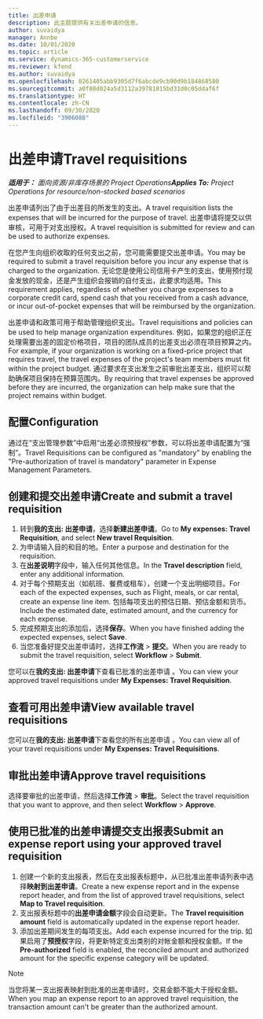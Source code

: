 ```yaml
---
title: 出差申请
description: 此主题提供有关出差申请的信息。
author: suvaidya
manager: Annbe
ms.date: 10/01/2020
ms.topic: article
ms.service: dynamics-365-customerservice
ms.reviewer: kfend
ms.author: suvaidya
ms.openlocfilehash: 0261405abb9305d7f6abcde9cb90d9b184868580
ms.sourcegitcommit: a0f80d024a5d3112a39781815bd31d0c05ddaf6f
ms.translationtype: HT
ms.contentlocale: zh-CN
ms.lasthandoff: 09/30/2020
ms.locfileid: "3906088"
---
```

# <a name="travel-requisitions"></a><span data-ttu-id="1b95e-103">出差申请</span><span class="sxs-lookup"><span data-stu-id="1b95e-103">Travel requisitions</span></span>

<span data-ttu-id="1b95e-104">_**适用于：** 面向资源/非库存场景的 Project Operations_</span><span class="sxs-lookup"><span data-stu-id="1b95e-104">_**Applies To:** Project Operations for resource/non-stocked based scenarios_</span></span>

<span data-ttu-id="1b95e-105">出差申请列出了由于出差目的所发生的支出。</span><span class="sxs-lookup"><span data-stu-id="1b95e-105">A travel requisition lists the expenses that will be incurred for the purpose of travel.</span></span> <span data-ttu-id="1b95e-106">出差申请将提交以供审核，可用于对支出授权。</span><span class="sxs-lookup"><span data-stu-id="1b95e-106">A travel requisition is submitted for review and can be used to authorize expenses.</span></span>

<span data-ttu-id="1b95e-107">在您产生向组织收取的任何支出之前，您可能需要提交出差申请。</span><span class="sxs-lookup"><span data-stu-id="1b95e-107">You may be required to submit a travel requisition before you incur any expense that is charged to the organization.</span></span> <span data-ttu-id="1b95e-108">无论您是使用公司信用卡产生的支出，使用预付现金发放的现金，还是产生组织会报销的自付支出，此要求均适用。</span><span class="sxs-lookup"><span data-stu-id="1b95e-108">This requirement applies, regardless of whether you charge expenses to a corporate credit card, spend cash that you received from a cash advance, or incur out-of-pocket expenses that will be reimbursed by the organization.</span></span>

<span data-ttu-id="1b95e-109">出差申请和政策可用于帮助管理组织支出。</span><span class="sxs-lookup"><span data-stu-id="1b95e-109">Travel requisitions and policies can be used to help manage organization expenditures.</span></span> <span data-ttu-id="1b95e-110">例如，如果您的组织正在处理需要出差的固定价格项目，项目的团队成员的出差支出必须在项目预算之内。</span><span class="sxs-lookup"><span data-stu-id="1b95e-110">For example, if your organization is working on a fixed-price project that requires travel, the travel expenses of the project's team members must fit within the project budget.</span></span> <span data-ttu-id="1b95e-111">通过要求在支出发生之前审批出差支出，组织可以帮助确保项目保持在预算范围内。</span><span class="sxs-lookup"><span data-stu-id="1b95e-111">By requiring that travel expenses be approved before they are incurred, the organization can help make sure that the project remains within budget.</span></span>

## <a name="configuration"></a><span data-ttu-id="1b95e-112">配置</span><span class="sxs-lookup"><span data-stu-id="1b95e-112">Configuration</span></span> 

<span data-ttu-id="1b95e-113">通过在“支出管理参数”中启用“出差必须预授权”参数，可以将出差申请配置为“强制”。</span><span class="sxs-lookup"><span data-stu-id="1b95e-113">Travel Requisitions can be configured as "mandatory" by enabling the "Pre-authorization of travel is mandatory" parameter in Expense Management Parameters.</span></span> 

## <a name="create-and-submit-a-travel-requisition"></a><span data-ttu-id="1b95e-114">创建和提交出差申请</span><span class="sxs-lookup"><span data-stu-id="1b95e-114">Create and submit a travel requisition</span></span>

1. <span data-ttu-id="1b95e-115">转到**我的支出: 出差申请**，选择**新建出差申请**。</span><span class="sxs-lookup"><span data-stu-id="1b95e-115">Go to **My expenses: Travel Requisition**, and select **New travel Requisition**.</span></span>
2. <span data-ttu-id="1b95e-116">为申请输入目的和目的地。</span><span class="sxs-lookup"><span data-stu-id="1b95e-116">Enter a purpose and destination for the requisition.</span></span>
3. <span data-ttu-id="1b95e-117">在**出差说明**字段中，输入任何其他信息。</span><span class="sxs-lookup"><span data-stu-id="1b95e-117">In the  **Travel description** field, enter any additional information.</span></span> 
4. <span data-ttu-id="1b95e-118">对于每个预期支出（如航班、餐费或租车），创建一个支出明细项目。</span><span class="sxs-lookup"><span data-stu-id="1b95e-118">For each of the expected expenses, such as Flight, meals, or car rental, create an expense line item.</span></span> <span data-ttu-id="1b95e-119">包括每项支出的预估日期、预估金额和货币。</span><span class="sxs-lookup"><span data-stu-id="1b95e-119">Include the estimated date, estimated amount, and the currency for each expense.</span></span> 
5. <span data-ttu-id="1b95e-120">完成预期支出的添加后，选择**保存**。</span><span class="sxs-lookup"><span data-stu-id="1b95e-120">When you have finished adding the expected expenses, select **Save**.</span></span>
6. <span data-ttu-id="1b95e-121">当您准备好提交出差申请时，选择**工作流** > **提交**。</span><span class="sxs-lookup"><span data-stu-id="1b95e-121">When you are ready to submit the travel requisition, select **Workflow** > **Submit**.</span></span>

<span data-ttu-id="1b95e-122">您可以在**我的支出: 出差申请**下查看已批准的出差申请 。</span><span class="sxs-lookup"><span data-stu-id="1b95e-122">You can view your approved travel requisitions under **My Expenses: Travel Requisition**.</span></span> 

## <a name="view-available-travel-requisitions"></a><span data-ttu-id="1b95e-123">查看可用出差申请</span><span class="sxs-lookup"><span data-stu-id="1b95e-123">View available travel requisitions</span></span>

<span data-ttu-id="1b95e-124">您可以在**我的支出: 出差申请**下查看您的所有出差申请 。</span><span class="sxs-lookup"><span data-stu-id="1b95e-124">You can view all of your travel requisitions under **My Expenses: Travel Requisitions**.</span></span>

## <a name="approve-travel-requisitions"></a><span data-ttu-id="1b95e-125">审批出差申请</span><span class="sxs-lookup"><span data-stu-id="1b95e-125">Approve travel requisitions</span></span>

<span data-ttu-id="1b95e-126">选择要审批的出差申请，然后选择**工作流** > **审批**。</span><span class="sxs-lookup"><span data-stu-id="1b95e-126">Select the travel requisition that you want to approve, and then select **Workflow** > **Approve**.</span></span>  

## <a name="submit-an-expense-report-using-your-approved-travel-requisition"></a><span data-ttu-id="1b95e-127">使用已批准的出差申请提交支出报表</span><span class="sxs-lookup"><span data-stu-id="1b95e-127">Submit an expense report using your approved travel requisition</span></span>

1. <span data-ttu-id="1b95e-128">创建一个新的支出报表，然后在支出报表标题中，从已批准出差申请列表中选择**映射到出差申请**。</span><span class="sxs-lookup"><span data-stu-id="1b95e-128">Create a new expense report and in the expense report header, and from the list of approved travel requisitions, select **Map to Travel requisition**.</span></span>
2. <span data-ttu-id="1b95e-129">支出报表标题中的**出差申请金额**字段会自动更新。</span><span class="sxs-lookup"><span data-stu-id="1b95e-129">The **Travel requisition amount** field is automatically updated in the expense report header.</span></span>
3. <span data-ttu-id="1b95e-130">添加出差期间发生的每项支出。</span><span class="sxs-lookup"><span data-stu-id="1b95e-130">Add each expense incurred for the trip.</span></span> <span data-ttu-id="1b95e-131">如果启用了**预授权**字段，将更新特定支出类别的对帐金额和授权金额。</span><span class="sxs-lookup"><span data-stu-id="1b95e-131">If the **Pre-authorized** field is enabled, the reconciled amount and authorized amount for the specific expense category will be updated.</span></span>

> [!NOTE]
> <span data-ttu-id="1b95e-132">当您将某一支出报表映射到批准的出差申请时，交易金额不能大于授权金额。</span><span class="sxs-lookup"><span data-stu-id="1b95e-132">When you map an expense report to an approved travel requisition, the transaction amount can't be greater than the authorized amount.</span></span> 

